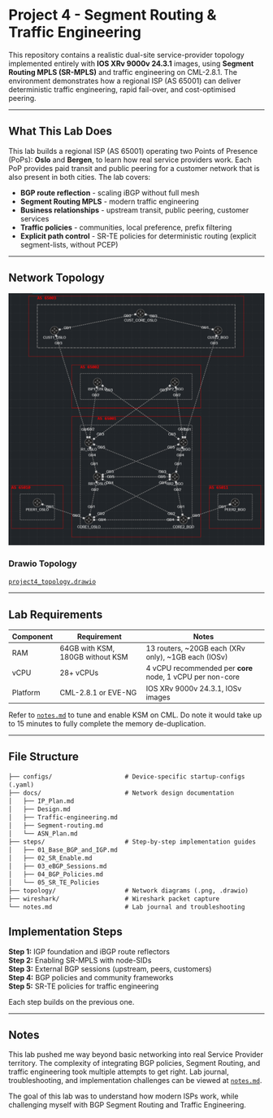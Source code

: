 # Project 4 - Segment Routing & Traffic Engineering

This repository contains a realistic dual-site service-provider topology implemented entirely with **IOS XRv 9000v 24.3.1** images, using **Segment Routing MPLS (SR-MPLS)** and traffic engineering on CML-2.8.1. The environment demonstrates how a regional ISP (AS 65001) can deliver deterministic traffic engineering, rapid fail-over, and cost-optimised peering.

---

## What This Lab Does
This lab builds a regional ISP (AS 65001) operating two Points of Presence (PoPs): **Oslo** and **Bergen**, to learn how real service providers work. Each PoP provides paid transit and public peering for a customer network that is also present in both cities. The lab covers:

- **BGP route reflection** - scaling iBGP without full mesh  
- **Segment Routing MPLS** - modern traffic engineering
- **Business relationships** - upstream transit, public peering, customer services  
- **Traffic policies** - communities, local preference, prefix filtering  
- **Explicit path control** - SR-TE policies for deterministic routing (explicit segment-lists, without PCEP)

---

## Network Topology
![`Network Topology with ASN borders`](topology/project4_bgp_sr_te.png)

### Drawio Topology
[`project4_topology.drawio`](topology/project4_bgp_sr_te.drawio)  

---

## Lab Requirements

| Component   | Requirement                       | Notes                                                 |
| ----------- | --------------------------------- | ----------------------------------------------------- |
| RAM         | 64GB with KSM, 180GB without KSM  | 13 routers, ~20GB each (XRv only), ~1GB each (IOSv)   |
| vCPU        | 28+ vCPUs                         | 4 vCPU recommended per **core** node, 1 vCPU per non-core |
| Platform    | CML-2.8.1 or EVE-NG               | IOS XRv 9000v 24.3.1, IOSv images                     |

Refer to [`notes.md`](/notes.md) to tune and enable KSM on CML. Do note it would take up to 15 minutes to fully complete the memory de-duplication.

---

## File Structure

```
├── configs/                    # Device‑specific startup‑configs (.yaml)
├── docs/                       # Network design documentation
│   ├── IP_Plan.md              
│   ├── Design.md               
│   ├── Traffic-engineering.md  
│   ├── Segment-routing.md      
│   └── ASN_Plan.md                             
├── steps/                      # Step-by-step implementation guides
│   ├── 01_Base_BGP_and_IGP.md
│   ├── 02_SR_Enable.md
│   ├── 03_eBGP_Sessions.md
│   ├── 04_BGP_Policies.md
│   └── 05_SR_TE_Policies
├── topology/                   # Network diagrams (.png, .drawio)
├── wireshark/                  # Wireshark packet capture
└── notes.md                    # Lab journal and troubleshooting    
```

## Implementation Steps

**Step 1:** IGP foundation and iBGP route reflectors  
**Step 2:** Enabling SR-MPLS with node-SIDs  
**Step 3:** External BGP sessions (upstream, peers, customers)  
**Step 4:** BGP policies and community frameworks  
**Step 5:** SR-TE policies for traffic engineering

Each step builds on the previous one.

---

## Notes

This lab pushed me way beyond basic networking into real Service Provider territory. The complexity of integrating BGP policies, Segment Routing, and traffic engineering took multiple attempts to get right. Lab journal, troubleshooting, and implementation challenges can be viewed at [`notes.md`](/notes.md).

The goal of this lab was to understand how modern ISPs work, while challenging myself with BGP Segment Routing and Traffic Engineering.
